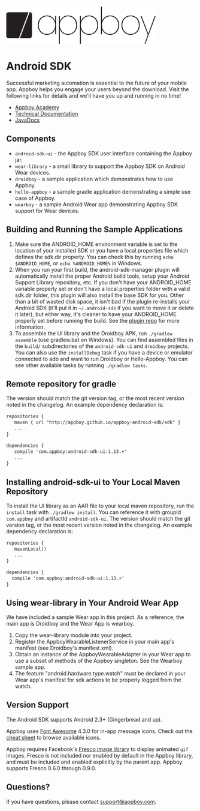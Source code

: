 ![Appboy Logo](https://github.com/Appboy/appboy-android-sdk/blob/master/Appboy_Logo_400x100.png)

# Android SDK

Successful marketing automation is essential to the future of your mobile app. Appboy helps you engage your users beyond the download. Visit the following links for details and we'll have you up and running in no time!

- [Appboy Academy](http://www.appboy.com/academy "Appboy Academy")
- [Technical Documentation](http://documentation.appboy.com "Appboy Technical Documentation")
- [JavaDocs](http://appboy.github.io/appboy-android-sdk/javadocs/ "Appboy Android SDK Class Documentation")

## Components

- `android-sdk-ui` - the Appboy SDK user interface containing the Appboy jar.
- `wear-library` - a small library to support the Appboy SDK on Android Wear devices.
- `droidboy` - a sample application which demonstrates how to use Appboy.
- `hello-appboy` - a sample gradle application demonstrating a simple use case of Appboy.
- `wearboy` - a sample Android Wear app demonstrating Appboy SDK support for Wear devices.

## Building and Running the Sample Applications

1. Make sure the ANDROID_HOME environment variable is set to the location of your installed SDK or you have a
   local.properties file which defines the sdk.dir property. You can check this by running `echo $ANDROID_HOME`, or
   `echo %ANDROID_HOME%` in Windows.
2. When you run your first build, the android-sdk-manager plugin will automatically install the proper Android build
   tools, setup your Android Support Library repository, etc. If you don't have your ANDROID_HOME variable properly set
   or don't have a local.properties folder with a valid sdk.dir folder, this plugin will also install the base SDK for
   you. Other than a bit of wasted disk space, it isn't bad if the plugin re-installs your Android SDK (it'll put it in
   `~/.android-sdk` if you want to move it or delete it later), but either way, it's cleaner to have your ANDROID_HOME
   properly set before running the build. See the [plugin repo](https://github.com/JakeWharton/sdk-manager-plugin) for
   more information.
3. To assemble the UI library and the Droidboy APK, run `./gradlew assemble` (use gradlew.bat on Windows). You can find
   assembled files in the `build/` subdirectories of the `android-sdk-ui` and `droidboy` projects. You can also
   use the `installDebug` task if you have a device or emulator connected to adb and want to run Droidboy or Hello-Appboy.
   You can see other available tasks by running `./gradlew tasks`.

## Remote repository for gradle
The version should match the git version tag, or the most recent version noted in the changelog. An example dependency declaration is:

```
repositories {
   maven { url "http://appboy.github.io/appboy-android-sdk/sdk" }
   ...
}
```

```
dependencies {
   compile 'com.appboy:android-sdk-ui:1.13.+'
   ...
}
```

## Installing android-sdk-ui to Your Local Maven Repository
To install the UI library as an AAR file to your local maven repository, run the `install` task with
`./gradlew install`. You can reference it with groupId `com.appboy` and artifactId `android-sdk-ui`. The version should
match the git version tag, or the most recent version noted in the changelog. An example dependency declaration is:


```
repositories {
   mavenLocal()
   ...
}
```

```
dependencies {
  compile 'com.appboy:android-sdk-ui:1.13.+'
}
```

## Using wear-library in Your Android Wear App
We have included a sample Wear app in this project. As a reference, the main app is Droidboy and the Wear App is wearboy.

1. Copy the wear-library module into your project.
2. Register the AppboyWearableListenerService in your main app's manifest (see Droidboy's manifest.xml).
3. Obtain an instance of the AppboyWearableAdapter in your Wear app to use a subset of methods of the Appboy singleton. See the Wearboy sample app.
4. The feature "android.hardware.type.watch" must be declared in your Wear app's manifest for sdk actions to be properly logged from the watch.


## Version Support

The Android SDK supports Android 2.3+ (Gingerbread and up).

Appboy uses [Font Awesome](http://fortawesome.github.io/Font-Awesome/) 4.3.0 for in-app message icons.  Check out the [cheat sheet](http://fortawesome.github.io/Font-Awesome/cheatsheet/) to browse available icons.

Appboy requires Facebook's [Fresco image library](https://github.com/facebook/fresco) to display animated `gif` images.  Fresco is not included nor enabled by default in the Appboy library, and must be included and enabled explicitly by the parent app. Appboy supports Fresco 0.6.0 through 0.9.0.

## Questions?

If you have questions, please contact [support@appboy.com](mailto:support@appboy.com).

